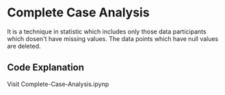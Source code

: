 <h1>Complete Case Analysis</h1>
It is a technique in statistic which includes only those data participants which dosen't have missing values. The data points which have null values are deleted.
<h2>Code Explanation</h2>
Visit Complete-Case-Analysis.ipynp
